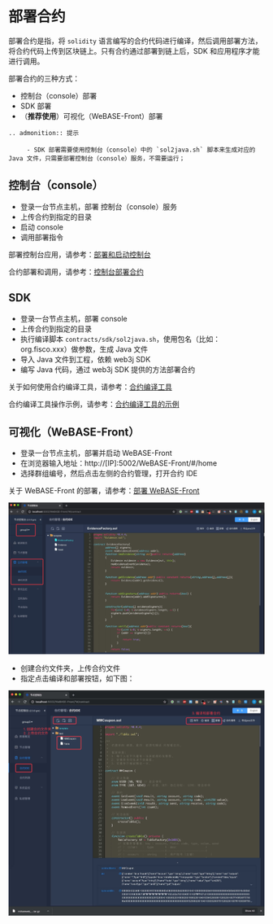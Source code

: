 


# 部署合约

部署合约是指，将 `solidity` 语言编写的合约代码进行编译，然后调用部署方法，将合约代码上传到区块链上。只有合约通过部署到链上后，SDK 和应用程序才能进行调用。

部署合约的三种方式：
* 控制台（console）部署
* SDK 部署
* （**推荐使用**）可视化（WeBASE-Front）部署

```eval_rst
.. admonition:: 提示

     - SDK 部署需要使用控制台（console）中的 `sol2java.sh` 脚本来生成对应的 Java 文件，只需要部署控制台（console）服务，不需要运行；
```


## 控制台（console）

* 登录一台节点主机，部署 控制台（console）服务
* 上传合约到指定的目录
* 启动 console
* 调用部署指令

部署控制台应用，请参考：[部署和启动控制台](https://fisco-bcos-documentation.readthedocs.io/zh_CN/latest/docs/console/console_of_java_sdk.html#id2)

合约部署和调用，请参考：[控制台部署合约](https://fisco-bcos-documentation.readthedocs.io/zh_CN/latest/docs/console/console_of_java_sdk.html#id15)


## SDK
* 登录一台节点主机，部署 console
* 上传合约到指定的目录
* 执行编译脚本 `contracts/sdk/sol2java.sh`，使用包名（比如：org.fisco.xxx）做参数，生成 Java 文件
* 导入 Java 文件到工程，依赖 web3j SDK
* 编写 Java 代码，通过 web3j SDK 提供的方法部署合约

关于如何使用合约编译工具，请参考：[合约编译工具](https://fisco-bcos-documentation.readthedocs.io/zh_CN/latest/docs/console/console_of_java_sdk.html#id5)

合约编译工具操作示例，请参考：[合约编译工具的示例](https://fisco-bcos-documentation.readthedocs.io/zh_CN/latest/docs/tutorial/sdk_application.html#id7)

## 可视化（WeBASE-Front）

* 登录一台节点主机，部署并启动 WeBASE-Front
* 在浏览器输入地址：http://[IP]:5002/WeBASE-Front/#/home
* 选择群组编号，然后点击左侧的合约管理，打开合约 IDE

关于 WeBASE-Front 的部署，请参考：[部署 WeBASE-Front](#https://webasedoc.readthedocs.io/zh_CN/latest/docs/WeBASE-Front/install.html)

![webase-front-solidity-ide](../../images/webase-front-solidity-ide.jpg)


* 创建合约文件夹，上传合约文件
* 指定点击编译和部署按钮，如下图：

![webase-front-deploy-contract](../../images/webase-front-deploy-contract.jpg)












